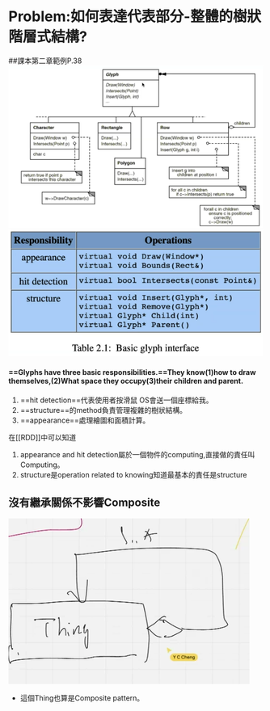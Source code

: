 # **Problem:如何表達代表部分-整體的樹狀階層式結構?**

##課本第二章範例P.38
![partial_glyph_class_hierarchy](../img/partial_glyph_class_hierarchy.png)
![basic_glyph_interface](../img/basic_glyph_interface.png)
#### ==Glyphs have three basic responsibilities.==They know(1)how to draw themselves,(2)What space they occupy(3)their children and parent.
1. ==hit detection==代表使用者按滑鼠 OS會送一個座標給我。
2. ==structure==的method負責管理複雜的樹狀結構。
3. ==appearance==處理繪圖和面積計算。

在[[RDD]]中可以知道
1. appearance and hit detection屬於一個物件的computing,直接做的責任叫Computing。
2. structure是operation related to knowing知道最基本的責任是structure

## 沒有繼承關係不影響Composite
![Composite1](../img/Composite1.png)
- 這個Thing也算是Composite pattern。